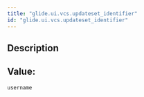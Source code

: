 ```yaml
---
title: "glide.ui.vcs.updateset_identifier"
id: "glide.ui.vcs.updateset_identifier"
---
```

## Description



## Value: 
```
username
```